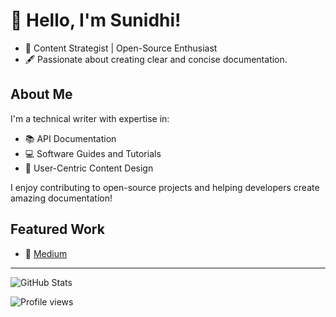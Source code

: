 # 👋 Hello, I'm Sunidhi!
- 🌟 Content Strategist | Open-Source Enthusiast
- 🖋️ Passionate about creating clear and concise documentation.
## About Me
I'm a technical writer with expertise in:
- 📚 API Documentation
- 💻 Software Guides and Tutorials
- 🎨 User-Centric Content Design

I enjoy contributing to open-source projects and helping developers create amazing documentation!

## Featured Work
- 📝 [Medium](https://medium.com/@sunidhyn0007)

 --------------------------------------------------------------------------------------------


![GitHub Stats](https://github-readme-stats.vercel.app/api?username=Sunidhiyn&show_icons=true)

![Profile views](https://komarev.com/ghpvc/?username=Sunidhiyn&color=blue)

  


<!--
**Sunidhiyn/Sunidhiyn** is a ✨ _special_ ✨ repository because its `README.md` (this file) appears on your GitHub profile.

Here are some ideas to get you started:

- 🔭 I’m currently working on ...
- 🌱 I’m currently learning ...
- 👯 I’m looking to collaborate on ...
- 🤔 I’m looking for help with ...
- 💬 Ask me about ...
- 📫 How to reach me: ...
- 😄 Pronouns: ...
- ⚡ Fun fact: ...
-->
